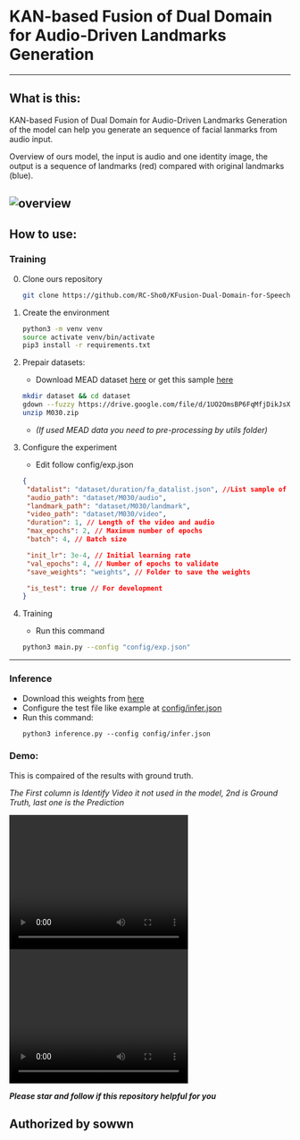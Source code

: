# KAN-based Fusion of Dual Domain for Audio-Driven Landmarks Generation

--------------------------------
## What is this:
KAN-based Fusion of Dual Domain for Audio-Driven Landmarks Generation of the model can help you generate an sequence of facial lanmarks from audio input.

Overview of ours model, the input is audio and one identity image, the output is a sequence of landmarks (red) compared with original landmarks (blue).

![overview](static/ovw.jpg)
---

## How to use:
### Training
0. Clone ours repository
   ```bash
   git clone https://github.com/RC-Sho0/KFusion-Dual-Domain-for-Speech-to-Landmarks.git
   ```
1. Create the environment
    ```bash
    python3 -m venv venv
    source activate venv/bin/activate
    pip3 install -r requirements.txt
    ```
    
2. Prepair datasets:
   - Download MEAD dataset [here](https://github.com/uniBruce/Mead) or get this sample [here](https://drive.google.com/file/d/1UO2OmsBP6FqMfjDikJsXr-1QObJfzBwQ/view?usp=sharing)
   ```bash
   mkdir dataset && cd dataset
   gdown --fuzzy https://drive.google.com/file/d/1UO2OmsBP6FqMfjDikJsXr-1QObJfzBwQ/view?usp=drive_link
   unzip M030.zip
   ```
   - *(If used MEAD data you need to pre-processing by utils folder)*
  
3. Configure the experiment
   - Edit follow config/exp.json
   ```json
   {
    "datalist": "dataset/duration/fa_datalist.json", //List sample of dataset
    "audio_path": "dataset/M030/audio",
    "landmark_path": "dataset/M030/landmark",
    "video_path": "dataset/M030/video",
    "duration": 1, // Length of the video and audio
    "max_epochs": 2, // Maximum number of epochs
    "batch": 4, // Batch size

    "init_lr": 3e-4, // Initial learning rate
    "val_epochs": 4, // Number of epochs to validate
    "save_weights": "weights", // Folder to save the weights

    "is_test": true // For development
   }
   ```

4. Training
   - Run this command
    ```bash
    python3 main.py --config "config/exp.json" 
    ```

---

### Inference

- Download this weights from [here](https://drive.google.com/drive/folders/15zRusNsttVbKsE0KT2ogl3rRWIuCq4pd?usp=drive_link)
- Configure the test file like example at [config/infer.json](config/infer.json)
- Run this command:
   ```
   python3 inference.py --config config/infer.json
   ```


### Demo:
   This is compaired of the results with ground truth.

   *The First column is Identify Video it not used in the model, 2nd is Ground Truth, last one is the Prediction*


   <video width="320" height="240" controls>
      <source src="stats/infer_results/240625/video_3.mp4" type="video/mp4">
   </video>

   <video width="320" height="240" controls>
      <source src="stats/infer_results/240625/video_1.mp4" type="video/mp4">
   </video>


***Please star and follow if this repository helpful for you***

**Authorized by sowwn**
---
